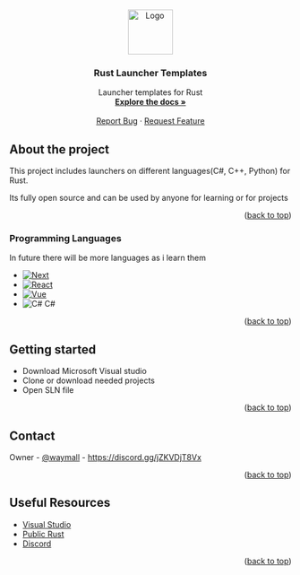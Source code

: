 <!-- Improved compatibility of back to top link: See: https://github.com/othneildrew/Best-README-Template/pull/73 -->
<a id="readme-top"></a>
<!--
*** Thanks for checking out the Best-README-Template. If you have a suggestion
*** that would make this better, please fork the repo and create a pull request
*** or simply open an issue with the tag "enhancement".
*** Don't forget to give the project a star!
*** Thanks again! Now go create something AMAZING! :D
-->







<!-- PROJECT LOGO -->
<br />
<div align="center">
  <a href="https://github.com/publicrust/rust-launcher">
    <img src="images/logo.jfif" alt="Logo" width="80" height="80">
  </a>

  <h3 align="center">Rust Launcher Templates</h3>

  <p align="center">
    Launcher templates for Rust
    <br />
    <a href="https://github.com/publicrust/rust-launcher"><strong>Explore the docs »</strong></a>
    <br />
    <br />    
    <a href="https://github.com/publicrust/rust-launcher/issues/new?labels=bug">Report Bug</a>
    &middot;
    <a href="https://github.com/publicrust/rust-launcher/issues/new?labels=enchancement">Request Feature</a>
  </p>
</div>







<!-- ABOUT THE PROJECT -->
## About the project



This project includes launchers on different languages(C#, C++, Python) for Rust. 

Its fully open source and can be used by anyone for learning or for projects




<p align="right">(<a href="#readme-top">back to top</a>)</p>



### Programming Languages

In future there will be more languages as i learn them

* [![Next][Next.js]][Next-url]
* [![React][React.js]][React-url]
* [![Vue][Vue.js]][Vue-url]
* ![C#][Angular.io] C#


<p align="right">(<a href="#readme-top">back to top</a>)</p>



<!-- GETTING STARTED -->
## Getting started

* Download Microsoft Visual studio 
* Clone or download needed projects
* Open SLN file





<p align="right">(<a href="#readme-top">back to top</a>)</p>











<!-- CONTACT -->
## Contact

Owner - [@waymall](https://steamcommunity.com/id/waymall/) - https://discord.gg/jZKVDjT8Vx



<p align="right">(<a href="#readme-top">back to top</a>)</p>



<!-- ACKNOWLEDGMENTS -->
## Useful Resources



* [Visual Studio](https://visualstudio.microsoft.com/ru/)
* [Public Rust](https://github.com/publicrust)
* [Discord](https://discord.gg/jZKVDjT8Vx)


<p align="right">(<a href="#readme-top">back to top</a>)</p>



<!-- MARKDOWN LINKS & IMAGES -->
<!-- https://www.markdownguide.org/basic-syntax/#reference-style-links -->

[Next.js]: https://img.shields.io/badge/C++-000000?style=for-the-badge&logo=cplusplus&logoColor=white
[Next-url]: https://github.com/topics/cpp
[React.js]: https://img.shields.io/badge/Net-20232A?style=for-the-badge&logo=dotnet&logoColor=61DAFB
[React-url]: https://dotnet.microsoft.com/ru-ru/
[Vue.js]: https://img.shields.io/badge/Python-000000?style=for-the-badge&logo=python&logoColor=white
[Vue-url]: https://www.python.org/
[Angular.io]: https://img.icons8.com/?size=20&id=45490&format=png&color=000000
